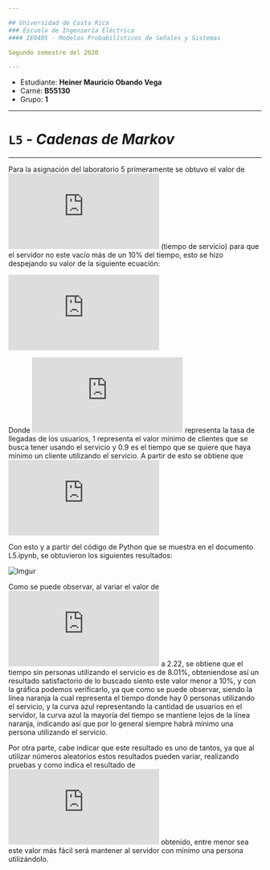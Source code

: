 ```yaml
---

## Universidad de Costa Rica
### Escuela de Ingeniería Eléctrica
#### IE0405 - Modelos Probabilísticos de Señales y Sistemas

Segundo semestre del 2020

---
```


* Estudiante: **Heiner Mauricio Obando Vega**
* Carné: **B55130**
* Grupo: **1**

---

# `L5` - *Cadenas de Markov*
---

Para la asignación del laboratorio 5 primeramente se obtuvo el valor de ![](https://latex.codecogs.com/gif.latex?%5Cnu) (tiempo de servicio) para que el servidor no este vacío más de un 10% del tiempo, esto se hizo despejando su valor de la siguiente ecuación:

![](https://latex.codecogs.com/gif.latex?%5Crho%5E1%20%3D%20%5Cleft%20%28%20%5Cfrac%7B%5Clambda%20%7D%7B%5Cnu%20%7D%20%5Cright%20%29%5E1%20%5Cgeq%200.9)

Donde ![](https://latex.codecogs.com/gif.latex?%5Clambda) representa la tasa de llegadas de los usuarios, 1 representa el valor mínimo de clientes que se busca tener usando el servicio y 0.9 es el tiempo que se quiere que haya mínimo un cliente utilizando el servicio. A partir de esto se obtiene que ![](https://latex.codecogs.com/gif.latex?%5Cnu%20%5Cleq%202.22)

Con esto y a partir del código de Python que se muestra en el documento L5.ipynb, se obtuvieron los siguientes resultados:

![Imgur](https://i.imgur.com/hg3y2HD.png)

Como se puede observar, al variar el valor de ![](https://latex.codecogs.com/gif.latex?%5Cnu) a 2.22, se obtiene que el tiempo sin personas utilizando el servicio es de 8.01%, obteniendose así un resultado satisfactorio de lo buscado siento este valor menor a 10%, y con la gráfica podemos verificarlo, ya que como se puede observar, siendo la línea naranja la cual representa el tiempo donde hay 0 personas utilizando el servicio, y la curva azul representando la cantidad de usuarios en el servidor, la curva azul la mayoría del tiempo se mantiene lejos de la línea naranja, indicando así que por lo general siempre habrá mínimo una persona utilizando el servicio.

Por otra parte, cabe indicar que este resultado es uno de tantos, ya que al utilizar números aleatorios estos resultados pueden variar, realizando pruebas y como indica el resultado de ![](https://latex.codecogs.com/gif.latex?%5Cnu) obtenido, entre menor sea este valor más fácil será mantener al servidor con mínimo una persona utilizándolo.
